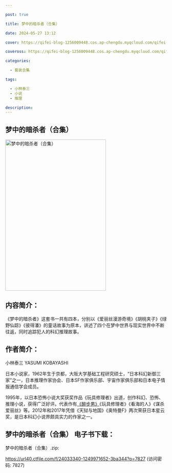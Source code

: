 ```yaml
---

post: true

title: 梦中的暗杀者（合集）

date: 2024-05-27 13:12

cover: https://qifei-blog-1256009448.cos.ap-chengdu.myqcloud.com/qifei-blog/65f6d1509f345e8d03ca2a2d.jpg

coveross: https://qifei-blog-1256009448.cos.ap-chengdu.myqcloud.com/qifei-blog/65f6d1509f345e8d03ca2a2d.jpg

categories:

  - 套装合集

tags:

  - 小林泰三
  - 小说
  - 推理

description:
---
```


## 梦中的暗杀者（合集）
<img alt="梦中的暗杀者（合集） " class="aligncenter loaded" data-was-processed="true" decoding="async" fetchpriority="high" height="471" src="https://qifei-blog-1256009448.cos.ap-chengdu.myqcloud.com/qifei-blog/65f6d1509f345e8d03ca2a2d.jpg " style="cursor: zoom-in;" width="314"/>

## 内容简介：

《梦中的暗杀者》这套书一共有四本，分别以《爱丽丝漫游奇境》《胡桃夹子》《绿野仙踪》《彼得潘》的童话故事为原本，讲述了四个在梦中世界与现实世界中不断往返，同时追踪犯人的科幻推理故事。

## 作者简介：

小林泰三 YASUMI KOBAYASHI

日本小说家，1962年生于京都，大阪大学基础工程研究硕士，“日本科幻新御三家”之一，日本推理作家协会、日本SF作家俱乐部、宇宙作家俱乐部和日本电子情报通信学会成员。

1995年，以日本恐怖小说大奖获奖作品《玩具修理者》出道，创作科幻、恐怖、推理小说，获得广泛好评。代表作有<a href="https://www.huibooks.com/1972.html">《醉步男》</a>《玩具修理者》《看海的人》《谋杀爱丽丝》等。2012年和2017年凭借《天狱与地国》《奥特曼F》两次荣获日本星云奖，是日本科幻小说界颇具实力的作家之一。

## 梦中的暗杀者（合集） 电子书下载：



梦中的暗杀者（合集）.zip: 

https://url40.ctfile.com/f/24033340-1249971652-3ba344?p=7827 (访问密码: 7827)
